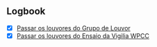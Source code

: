 

## Logbook
- [x] [Passar os louvores do Grupo de Louvor](things:///show?id=NfEENQq7FY6uxPPk68ciQ4)
- [x] [Passar os louvores do Ensaio da Vigilia WPCC](things:///show?id=9mG2eaPVLYDKA7j3JK35oC)